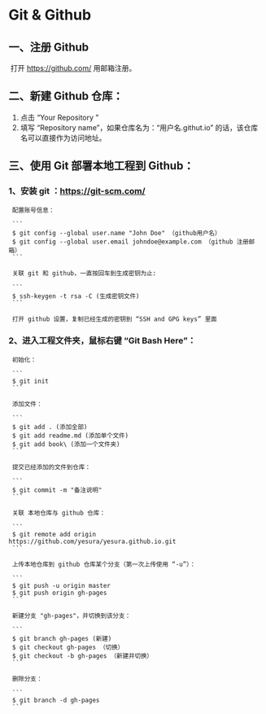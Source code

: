 # Git & Github

## 一、注册 Github

​	打开 https://github.com/ 用邮箱注册。

## 二、新建 Github 仓库：

1. 点击 “Your Repository ”
2. 填写 “Repository name”，如果仓库名为：“用户名.githut.io” 的话，该仓库名可以直接作为访问地址。

## 三、使用 Git 部署本地工程到 Github：

### 1、安装 git ：https://git-scm.com/

     配置账号信息：
    
     ```
     $ git config --global user.name "John Doe" （github用户名）
     $ git config --global user.email johndoe@example.com （github 注册邮箱）
     ```
    
     关联 git 和 github，一直按回车到生成密钥为止: 
    
     ```
     $ ssh-keygen -t rsa -C (生成密钥文件)
     ```
    
     打开 github 设置，复制已经生成的密钥到 “SSH and GPG keys” 里面

### 2、进入工程文件夹，鼠标右键 “Git Bash Here”：

     初始化：
    
     ```
     $ git init
     ```
    
     添加文件：
    
     ```
     $ git add . (添加全部)
     $ git add readme.md (添加单个文件)
     $ git add book\ (添加一个文件夹)
     ```
    
     提交已经添加的文件到仓库：
    
     ```
     $ git commit -m "备注说明"
     ```
    
     关联 本地仓库与 github 仓库：
    
     ```
     $ git remote add origin https://github.com/yesura/yesura.github.io.git 
     ```
    
     上传本地仓库到 github 仓库某个分支（第一次上传使用 “-u”）：
    
     ```
     $ git push -u origin master
     $ git push origin gh-pages
     ```
    
     新建分支 "gh-pages"，并切换到该分支：
    
     ```
     $ git branch gh-pages (新建)
     $ git checkout gh-pages （切换）
     $ git checkout -b gh-pages （新建并切换）
     ```
    
     删除分支：
    
     ```
     $ git branch -d gh-pages
     ```
